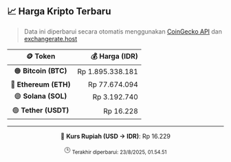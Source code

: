 

<!-- HARGA_KRIPTO -->
## 📈 Harga Kripto Terbaru

> Data ini diperbarui secara otomatis menggunakan [CoinGecko API](https://www.coingecko.com/) dan [exchangerate.host](https://exchangerate.host/)

<div align="center">

| 🪙 Token | 💰 Harga (IDR) |
|:------:|---------------:|
| 🟠 **Bitcoin (BTC)**   | Rp 1.895.338.181 |
| 🔵 **Ethereum (ETH)**  | Rp 77.674.094 |
| 🟣 **Solana (SOL)**    | Rp 3.192.740 |
| 🟢 **Tether (USDT)**   | Rp 16.228 |

---

💱 **Kurs Rupiah (USD → IDR)**: Rp 16.229

🕒 <sub>Terakhir diperbarui: 23/8/2025, 01.54.51</sub>

</div>
<!-- /HARGA_KRIPTO -->